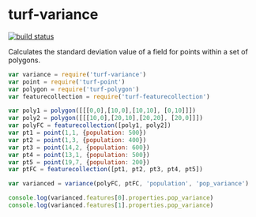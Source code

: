 turf-variance
=============
[![build status](https://secure.travis-ci.org/Turfjs/turf-variance.png)](http://travis-ci.org/Turfjs/turf-variance)

Calculates the standard deviation value of a field for points within a set of polygons.

```javascript
var variance = require('turf-variance')
var point = require('turf-point')
var polygon = require('turf-polygon')
var featurecollection = require('turf-featurecollection')

var poly1 = polygon([[[0,0],[10,0],[10,10], [0,10]]])
var poly2 = polygon([[[10,0],[20,10],[20,20], [20,0]]])
var polyFC = featurecollection([poly1, poly2])
var pt1 = point(1,1, {population: 500})
var pt2 = point(1,3, {population: 400})
var pt3 = point(14,2, {population: 600})
var pt4 = point(13,1, {population: 500})
var pt5 = point(19,7, {population: 200})
var ptFC = featurecollection([pt1, pt2, pt3, pt4, pt5])

var varianced = variance(polyFC, ptFC, 'population', 'pop_variance')

console.log(varianced.features[0].properties.pop_variance)
console.log(varianced.features[1].properties.pop_variance)
```
